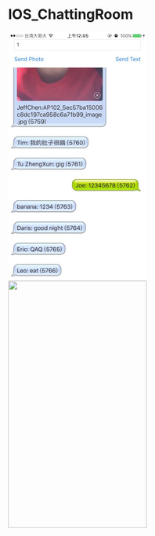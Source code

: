# IOS_ChattingRoom
 


<img src="https://raw.githubusercontent.com/chen-chien-lung/IOS_ChattingRoom/master/IMG_2765.jpg" width=283px height="504">

<img src="IOS_ChattingRoom/RegistUserNotification.png" width=283px height="504">
